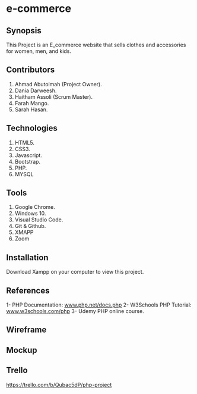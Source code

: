 # e-commerce

## Synopsis
This Project is an E_commerce website that sells clothes and accessories for women, men, and kids.

## Contributors
1. Ahmad Abutoimah (Project Owner).
2. Dania Darweesh.
3. Haitham Assoli (Scrum Master).
4. Farah Mango.
5. Sarah Hasan.

## Technologies
1. HTML5.
2. CSS3.
3. Javascript.
4. Bootstrap.
5. PHP.
6. MYSQL

## Tools
1. Google Chrome.
2. Windows 10.
3. Visual Studio Code.
4. Git & Github.
5. XMAPP
6. Zoom

## Installation
Download Xampp on your computer to view this project.

## References
1- PHP Documentation: www.php.net/docs.php
2- W3Schools PHP Tutorial: www.w3schools.com/php
3- Udemy PHP online course.

## Wireframe

## Mockup

## Trello
https://trello.com/b/Qubac5dP/php-project
